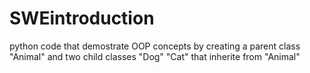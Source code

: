 # SWEintroduction
python code that demostrate OOP concepts by creating a parent class "Animal" and two child classes "Dog" "Cat" that inherite from "Animal"
